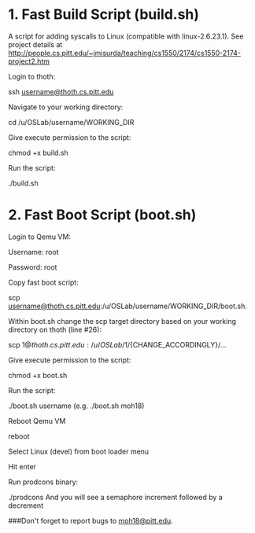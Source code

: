 # 1. Fast Build Script (build.sh)
A script for adding syscalls to Linux (compatible with linux-2.6.23.1).
See project details at http://people.cs.pitt.edu/~jmisurda/teaching/cs1550/2174/cs1550-2174-project2.htm

Login to thoth:

ssh username@thoth.cs.pitt.edu

Navigate to your working directory:

  cd /u/OSLab/username/WORKING_DIR

Give execute permission to the script:

chmod +x build.sh

Run the script:

./build.sh

# 2. Fast Boot Script (boot.sh)
Login to Qemu VM:

Username: root

Password: root

Copy fast boot script:

scp username@thoth.cs.pitt.edu:/u/OSLab/username/WORKING_DIR/boot.sh.

Within boot.sh change the scp target directory based on your working directory on thoth (line #26):

scp $1@thoth.cs.pitt.edu:/u/OSLab/$1/{CHANGE_ACCORDINGLY}/...

Give execute permission to the script:

chmod +x boot.sh

Run the script:

./boot.sh username (e.g. ./boot.sh moh18)

Reboot Qemu VM

reboot

Select Linux (devel) from boot loader menu

Hit enter

Run prodcons binary:

./prodcons
And you will see a semaphore increment followed by a decrement

###Don't forget to report bugs to moh18@pitt.edu.
